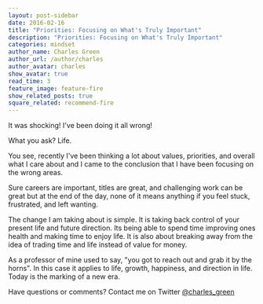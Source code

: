 ```yaml
---
layout: post-sidebar
date: 2016-02-16
title: "Priorities: Focusing on What's Truly Important"
description: "Priorities: Focusing on What's Truly Important"
categories: mindset
author_name: Charles Green
author_url: /author/charles
author_avatar: charles
show_avatar: true
read_time: 3
feature_image: feature-fire
show_related_posts: true
square_related: recommend-fire
---
```


It was shocking! I've been doing it all wrong! 

What you ask? Life.

You see, recently I've been thinking a lot about values, priorities, and overall what I care about and I came to the conclusion that I have been focusing on the wrong areas. 

Sure careers are important, titles are great, and challenging work can be great but at the end of the day, none of it means anything if you feel stuck, frustrated, and left wanting. 

The change I am taking about is simple. It is taking back control of your present life and future direction.  Its being able to spend time improving ones health and making time to enjoy life. It is also about breaking away from the idea of trading time and life instead of value for money. 

As a professor of mine used to say, "you got to reach out and grab it by the horns". In this case it applies to life, growth, happiness, and direction in life. Today is the marking of a new era. 

Have questions or comments? Contact me on Twitter [@charles_green](https://twitter.com/charles_green)

